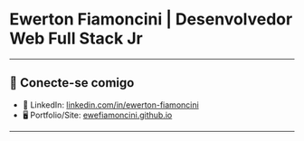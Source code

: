 # Ewerton Fiamoncini | Desenvolvedor Web Full Stack Jr
---

## 📲 Conecte-se comigo

- 💼 LinkedIn: [linkedin.com/in/ewerton-fiamoncini](https://www.linkedin.com/in/ewerton-fiamoncini/)
- 🖥️ Portfolio/Site: [ewefiamoncini.github.io](https://ewefiamoncini.github.io/portfolio/)

---
